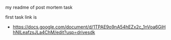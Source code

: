 my readme of post mortem task

first task link is
* https://docs.google.com/document/d/1TPAE9o9nA54hEZx2c_1nVoa6GiHhNILeafzsJLa4ChM/edit?usp=drivesdk
